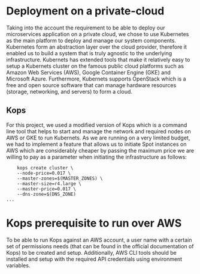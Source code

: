 # Deployment on a private-cloud
Taking into the account the requirement to be able to deploy our microservices application on a private cloud, we chose to use Kubernetes as the main platform to deploy and manage our system components. Kubernetes form an abstraction layer over the cloud provider, therefore it enabled us to build a system that is truly agnostic to the underlying infrastructure. Kubernets has extended tools that make it relatively easy to setup a Kubernets cluster on the famous public cloud platforms such as Amazon Web Services (AWS), Google Container Engine (GKE)  and Microsoft Azure. Furthermore, Kubernets supports OpenStack which is a free and open source software that can manage hardware resources (storage, networking, and servers) to form a cloud.

## Kops 
For this project, we used a modified version of Kops which is a command line tool that helps to start and manage the network and required nodes on AWS or GKE to run Kubernets. As we are running on a very limited budget, we had to implement a feature that allows us to initiate Spot instances on AWS which are considerably cheaper by passing the maximum price we are willing to pay as a parameter when initiating the infrastructure as follows:

```
    kops create cluster \
    --node-price=0.017 \
    --master-zones=$(MASTER_ZONES) \
    --master-size=r4.large \
    --master-price=0.017 \
    --dns-zone=$(DNS_ZONE) 
...
```

# Kops prerequisite to run over AWS
To be able to run Kops against an AWS account, a user name with a certain set of permissions needs (that can be found in the official documentation of Kops) to be created and setup. Additionally, AWS CLI tools should be installed and setup with the required API credentials using environment variables.

